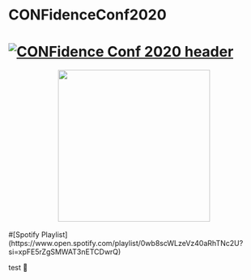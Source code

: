 # CONFidenceConf2020
# [![CONFidence Conf 2020 header](https://github.com/ch33r10/CONFidenceConf2020/blob/master/img/CONFidenceConfBanner.png)](https://ch33r10.com)
<p align='center'>
<a href="https://ch33r10.com"><img height="300" src="https://github.com/ch33r10/CONFidenceConf2020/blob/master/img/CONFidenceConfBanner.png"></a>&nbsp;&nbsp;
</p>
<p>
#[Spotify Playlist](https://www.open.spotify.com/playlist/0wb8scWLzeVz40aRhTNc2U?si=xpFE5rZgSMWAT3nETCDwrQ)
</p>
<p>
 test 👋
</p>
